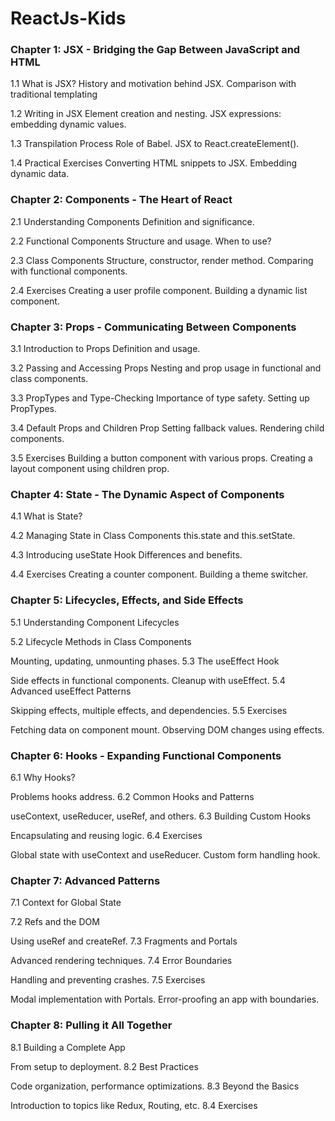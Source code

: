 # ReactJs-Kids
### Chapter 1: JSX - Bridging the Gap Between JavaScript and HTML

1.1 What is JSX?
History and motivation behind JSX.
Comparison with traditional templating

1.2 Writing in JSX
Element creation and nesting.
JSX expressions: embedding dynamic values.

1.3 Transpilation Process
Role of Babel.
JSX to React.createElement().

1.4 Practical Exercises
Converting HTML snippets to JSX.
Embedding dynamic data.

### Chapter 2: Components - The Heart of React

2.1 Understanding Components
Definition and significance.

2.2 Functional Components
Structure and usage.
When to use?

2.3 Class Components
Structure, constructor, render method.
Comparing with functional components.

2.4 Exercises
Creating a user profile component.
Building a dynamic list component.

### Chapter 3: Props - Communicating Between Components

3.1 Introduction to Props
Definition and usage.

3.2 Passing and Accessing Props
Nesting and prop usage in functional and class components.


3.3 PropTypes and Type-Checking
Importance of type safety.
Setting up PropTypes.

3.4 Default Props and Children Prop
Setting fallback values.
Rendering child components.

3.5 Exercises
Building a button component with various props.
Creating a layout component using children prop.

### Chapter 4: State - The Dynamic Aspect of Components
4.1 What is State?

4.2 Managing State in Class Components
this.state and this.setState.

4.3 Introducing useState Hook
Differences and benefits.

4.4 Exercises
Creating a counter component.
Building a theme switcher.

### Chapter 5: Lifecycles, Effects, and Side Effects
5.1 Understanding Component Lifecycles

5.2 Lifecycle Methods in Class Components

Mounting, updating, unmounting phases.
5.3 The useEffect Hook

Side effects in functional components.
Cleanup with useEffect.
5.4 Advanced useEffect Patterns

Skipping effects, multiple effects, and dependencies.
5.5 Exercises

Fetching data on component mount.
Observing DOM changes using effects.
### Chapter 6: Hooks - Expanding Functional Components
6.1 Why Hooks?

Problems hooks address.
6.2 Common Hooks and Patterns

useContext, useReducer, useRef, and others.
6.3 Building Custom Hooks

Encapsulating and reusing logic.
6.4 Exercises

Global state with useContext and useReducer.
Custom form handling hook.

### Chapter 7: Advanced Patterns
7.1 Context for Global State

7.2 Refs and the DOM

Using useRef and createRef.
7.3 Fragments and Portals

Advanced rendering techniques.
7.4 Error Boundaries

Handling and preventing crashes.
7.5 Exercises

Modal implementation with Portals.
Error-proofing an app with boundaries.

### Chapter 8: Pulling it All Together
8.1 Building a Complete App

From setup to deployment.
8.2 Best Practices

Code organization, performance optimizations.
8.3 Beyond the Basics

Introduction to topics like Redux, Routing, etc.
8.4 Exercises
